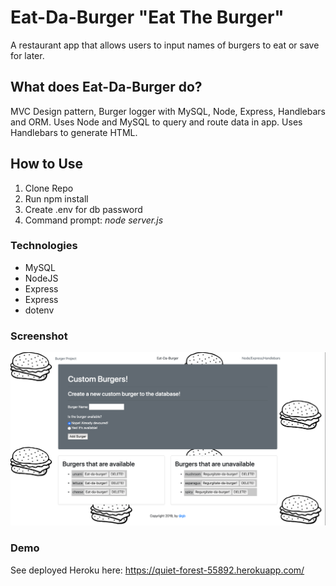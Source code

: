 # Eat-Da-Burger "Eat The Burger"

A restaurant app that allows users to input names of burgers to eat or save for later.

## What does Eat-Da-Burger do?

MVC Design pattern, Burger logger with MySQL, Node, Express, Handlebars and ORM. 
Uses Node and MySQL to query and route data in app. Uses Handlebars to generate HTML.

## How to Use

1. Clone Repo
1. Run npm install
1. Create .env for db password
1. Command prompt: *node server.js* 


### Technologies
* MySQL
* NodeJS
* Express
* Express
* dotenv

### Screenshot

![Burger App Screenshot](/other/project_burger_img.png)

### Demo

See deployed Heroku here: https://quiet-forest-55892.herokuapp.com/
